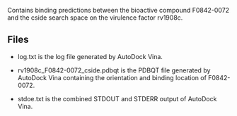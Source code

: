 Contains binding predictions between the bioactive compound F0842-0072 and the cside search space on the virulence factor rv1908c.

## Files

- log.txt is the log file generated by AutoDock Vina.

- rv1908c_F0842-0072_cside.pdbqt is the PDBQT file generated by AutoDock Vina containing the orientation and binding location of F0842-0072.

- stdoe.txt is the combined STDOUT and STDERR output of AutoDock Vina.


